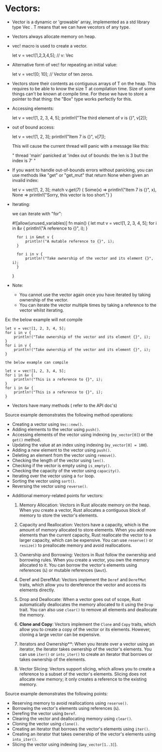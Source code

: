 # Vectors:

- Vector is a dynamic or 'growable' array, implemented as a std library type Vec<T> .
    T means that we can have vecotors of any type. 

- Vectors always allocate memory on heap.

- vec! macro is used to create a vector.

    let v = vec![1,2,3,4,5]; // v: Vec<i32>

- Alternative form of vec! for repeating an initial value:

    let v = vec![0; 10]; // Vector of ten zeros.

- Vectors store their contents as contiguous arrays of T on the heap. This requires to be able to know the
  size T at compilation time. 
  Size of some things can't be known at compile time. For these we have to store a pointer to that thing:
  the "Box" type works perfectly for this.

- Accessing elements:

    let v = vec![1, 2, 3, 4, 5];
    println!("The third element of v is {}", v[2]);

- out of bound access:

    let v = vec![1, 2, 3];
    println!("Item 7 is {}", v[7]);

    This will cause the current thread will panic with a message like this:

    " thread 'main' panicked at 'index out of bounds: the len is 3 but the index is 7' "

- If you want to handle out-of-bounds errors without panicking, you can use methods like "get" or "get_mut"
  that return None when given an invalid index:

    let v = vec![1, 2, 3];
    match v.get(7) {
        Some(x) => println!("Item 7 is {}", x),
        None => println!("Sorry, this vector is too short.")
    }

- Iterating:

    we can iterate with "for":

    #![allow(unused_variables)]
    fn main() {
        let mut v = vec![1, 2, 3, 4, 5];
        for i in &v {
            println!("A reference to {}", i);
        }

        for i in &mut v {
            println!("A mutable reference to {}", i);
        }

        for i in v {
            println!("Take ownership of the vector and its element {}", i);
        }
    }

- Note: 
    - You cannot use the vector again once you have iterated by taking ownership of the vector. 
    - You can iterate the vector multiple times by taking a reference to the vector whilst iterating. 

Ex: the below example will not compile 

    let v = vec![1, 2, 3, 4, 5];
    for i in v {
        println!("Take ownership of the vector and its element {}", i);
    }
    for i in v {
        println!("Take ownership of the vector and its element {}", i);
    }

    the below example can compile 

    let v = vec![1, 2, 3, 4, 5];
    for i in &v {
        println!("This is a reference to {}", i);
    }
    for i in &v {
        println!("This is a reference to {}", i);
    }
    
- Vectors have many methods ( refer to the API doc's)

Source example demonstrates the following method operations:

*   Creating a vector using `Vec::new()`.
*   Adding elements to the vector using `push()`.
*   Accessing elements of the vector using indexing (`my_vector[0]`) or the `get()` method.
*   Updating the value at an index using indexing (`my_vector[0] = 100`).
*   Adding a new element to the vector using `push()`.
*   Deleting an element from the vector using `remove()`.
*   Checking the length of the vector using `len()`.
*   Checking if the vector is empty using `is_empty()`.
*   Checking the capacity of the vector using `capacity()`.
*   Iterating over the vector using a `for` loop.
*   Sorting the vector using `sort()`.
*   Reversing the vector using `reverse()`.

- Additional memory-related points for vectors:

    1.  Memory Allocation: 
        Vectors in Rust allocate memory on the heap. When you create a vector, Rust allocates a contiguous 
        block of memory to store the vector's elements.

    2. Capacity and Reallocation: 
        Vectors have a capacity, which is the amount of memory allocated to store elements. 
        When you add more elements than the current capacity, Rust reallocate the vector to a larger 
        capacity, which can be expensive. You can use `reserve()` or `resize()` to preallocate memory and 
        avoid reallocations.

    3. Ownership and Borrowing:
        Vectors in Rust follow the ownership and borrowing rules. When you create a vector, you own the 
        memory allocated to it. 
        You can borrow the vector's elements using references (`&`) or mutable references (`&mut`).

    4.  Deref and DerefMut: 
        Vectors implement the `Deref` and `DerefMut` traits, which allow you to dereference the vector and 
        access its elements directly.

    5. Drop and Deallocate:
        When a vector goes out of scope, Rust automatically deallocates the memory allocated to it using 
        the `Drop` trait. You can also use `clear()` to remove all elements and deallocate the memory.

    6.  **Clone and Copy**: 
        Vectors implement the `Clone` and `Copy` traits, which allow you to create a copy of the vector or 
        its elements. However, cloning a large vector can be expensive.

    7.  Iterators and Ownership**: 
        When you iterate over a vector using an iterator, the iterator takes ownership of the vector's 
        elements. You can use `iter()` or `into_iter()` to create an iterator that borrows or takes 
        ownership of the elements.

    8.  Vector Slicing: 
        Vectors support slicing, which allows you to create a reference to a subset of the vector's
        elements. Slicing does not allocate new memory; it only creates a reference to the existing memory.

Source example demonstrates the following points:

*   Reserving memory to avoid reallocations using `reserve()`.
*   Borrowing the vector's elements using references (`&`).
*   Derefing the vector using `Deref`.
*   Clearing the vector and deallocating memory using `clear()`.
*   Cloning the vector using `clone()`.
*   Creating an iterator that borrows the vector's elements using `iter()`.
*   Creating an iterator that takes ownership of the vector's elements using `into_iter()`.
*   Slicing the vector using indexing (`&my_vector[1..3]`).
